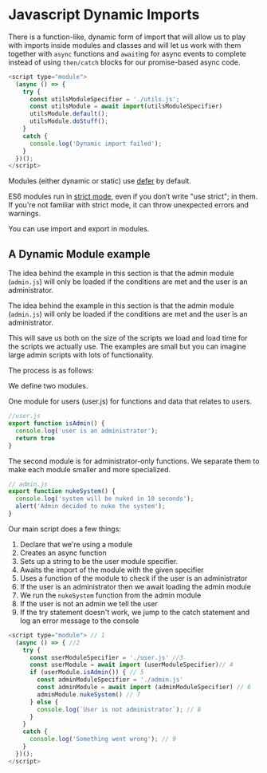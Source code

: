 # Javascript Dynamic Imports

There is a function-like, dynamic form of import that will allow us to play with imports inside modules and classes and will let us work with them together with `async` functions and `await`ing for async events to complete instead of using `then/catch` blocks for our promise-based async code.

```js
<script type="module">
  (async () => {
    try {
      const utilsModuleSpecifier = './utils.js';
      const utilsModule = await import(utilsModuleSpecifier)
      utilsModule.default();
      utilsModule.doStuff();
    }
    catch {
      console.log('Dynamic import failed');
    }
  })();
</script>
```

Modules (either dynamic or static) use [defer](https://developer.mozilla.org/en-US/docs/Web/HTML/Element/script#Attributes) by default.

ES6 modules run in [strict mode](https://developer.mozilla.org/en-US/docs/Web/JavaScript/Reference/Strict_mode), even if you don’t write "use strict"; in them. If you're not familiar with strict mode, it can throw unexpected errors and warnings.

You can use import and export in modules.

## A Dynamic Module example

The idea behind the example in this section is that the admin module (`admin.js`) will only be loaded if the conditions are met and the user is an administrator.

The idea behind the example in this section is that the admin module (`admin.js`) will only be loaded if the conditions are met and the user is an administrator.

This will save us both on the size of the scripts we load and load time for the scripts we actually use. The examples are small but you can imagine large admin scripts with lots of functionality.

The process is as follows:

We define two modules.

One module for users (user.js) for functions and data that relates to users.

```js
//user.js
export function isAdmin() {
  console.log('user is an administrator');
  return true
}
```

The second module is for administrator-only functions. We separate them to make each module smaller and more specialized.

```js
// admin.js
export function nukeSystem() {
  console.log('system will be nuked in 10 seconds');
  alert('Admin decided to nuke the system');
}
```

Our main script does a few things:

1. Declare that we're using a module
2. Creates an async function
3. Sets up a string to be the user module specifier.
4. Awaits the import of the module with the given specifier
5. Uses a function of the module to check if the user is an administrator
6. If the user is an administrator then we await loading the admin module
7. We run the `nukeSystem` function from the admin module
8. If the user is not an admin we tell the user
9. If the try statement doesn't work, we jump to the catch statement and log an error message to the console

```javascript
<script type="module"> // 1
  (async () => { //2
    try {
      const userModuleSpecifier = './user.js' //3
      const userModule = await import (userModuleSpecifier)// 4
      if (userModule.isAdmin()) { // 5
        const adminModuleSpecifier = './admin.js'
        const adminModule = await import (adminModuleSpecifier) // 6
        adminModule.nukeSystem() // 7
      } else {
        console.log(`User is not administrator`); // 8
      }
    }
    catch {
      console.log('Something went wrong'); // 9
    }
  })();
</script>
```
